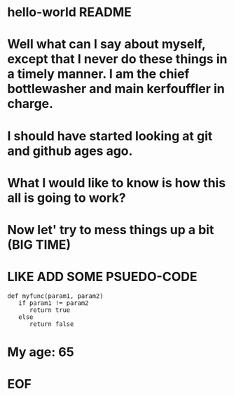 # hello-world README
#
# Well what can I say about myself, except that I never do these things in a timely manner.  I am the chief bottlewasher and main kerfouffler in charge.
# I should have started looking at git and github ages ago.
#
# What I would like to know is how this all is going to work?
#
# Now let' try to mess things up a bit (BIG TIME)
# LIKE ADD SOME PSUEDO-CODE
<pre>
def myfunc(param1, param2)
   if param1 != param2
      return true
   else
      return false
</pre>
# My age: 65
# EOF
